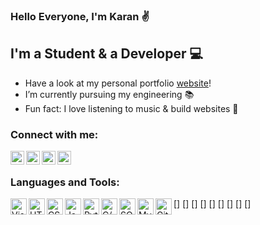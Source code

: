 ### Hello Everyone, I'm Karan ✌

## I'm a Student & a Developer 💻

-  Have a look at my personal portfolio [website]!
-  I’m currently pursuing my engineering 📚
-  Fun fact: I love listening to music & build websites 🎵

### Connect with me:

[<img align="left" alt="Karan Dhiman | Instagram" width="22px" src="https://image.flaticon.com/icons/png/512/174/174855.png" />][instagram]
[<img align="left" alt="Karan Dhiman | Twitter" width="22px" src="https://image.flaticon.com/icons/png/512/145/145812.png" />][twitter]
[<img align="left" alt="Karan Dhiman | LinkedIn" width="22px" src="https://image.flaticon.com/icons/png/512/179/179330.png" />][linkedin]
[<img align="left" alt="Karan Dhiman | Google scholar" width="22px" src="https://image.flaticon.com/icons/png/512/104/104077.png" />][googlescholar]

<br />

### Languages and Tools:

[<img align="left" alt="Visual Studio Code" width="26px" src="https://image.flaticon.com/icons/png/512/906/906324.png" />]
[<img align="left" alt="HTML5" width="26px" src="https://image.flaticon.com/icons/png/512/226/226269.png" />]
[<img align="left" alt="CSS3" width="26px" src="https://image.flaticon.com/icons/png/512/732/732190.png" />]
[<img align="left" alt="JavaScript" width="26px" src="https://image.flaticon.com/icons/png/512/2305/2305893.png" />]
[<img align="left" alt="Python" width="26px" src="https://image.flaticon.com/icons/png/512/919/919852.png" />]
[<img align="left" alt="C/C++" width="26px" src="https://image.flaticon.com/icons/png/512/541/541574.png" />]
[<img align="left" alt="SQL" width="26px" src="https://image.flaticon.com/icons/png/512/2305/2305934.png" />]
[<img align="left" alt="MySQL" width="26px" src="https://image.flaticon.com/icons/png/512/1199/1199129.png" />]
[<img align="left" alt="GitHub" width="26px" src="https://image.flaticon.com/icons/png/512/733/733553.png" />]

<br />
<br />

[website]: https://karan-dhiman.github.io/Responsive-Portfolio-Website/
[instagram]: https://www.instagram.com/karan_dhiman._/
[twitter]: https://twitter.com/karan_dhiman_7
[linkedin]: https://www.linkedin.com/in/karan-s-dhiman/
[googlescholar]: https://scholar.google.com/citations?user=kKNKmqgAAAAJ&hl=en/




